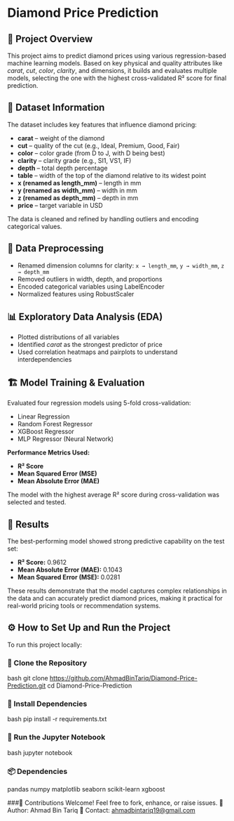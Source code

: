 # Diamond Price Prediction

## 📌 Project Overview
This project aims to predict diamond prices using various regression-based machine learning models. Based on key physical and quality attributes like *carat*, *cut*, *color*, *clarity*, and dimensions, it builds and evaluates multiple models, selecting the one with the highest cross-validated R² score for final prediction.

## 📂 Dataset Information
The dataset includes key features that influence diamond pricing:
- **carat** – weight of the diamond  
- **cut** – quality of the cut (e.g., Ideal, Premium, Good, Fair)  
- **color** – color grade (from D to J, with D being best)  
- **clarity** – clarity grade (e.g., SI1, VS1, IF)  
- **depth** – total depth percentage  
- **table** – width of the top of the diamond relative to its widest point  
- **x (renamed as length_mm)** – length in mm  
- **y (renamed as width_mm)** – width in mm  
- **z (renamed as depth_mm)** – depth in mm  
- **price** – target variable in USD  

The data is cleaned and refined by handling outliers and encoding categorical values.

## 🔄 Data Preprocessing
- Renamed dimension columns for clarity: `x → length_mm`, `y → width_mm`, `z → depth_mm`
- Removed outliers in width, depth, and proportions
- Encoded categorical variables using LabelEncoder
- Normalized features using RobustScaler

## 📊 Exploratory Data Analysis (EDA)
- Plotted distributions of all variables
- Identified *carat* as the strongest predictor of price
- Used correlation heatmaps and pairplots to understand interdependencies

## 🏗 Model Training & Evaluation
Evaluated four regression models using 5-fold cross-validation:
- Linear Regression  
- Random Forest Regressor  
- XGBoost Regressor  
- MLP Regressor (Neural Network)  

**Performance Metrics Used:**
- **R² Score**  
- **Mean Squared Error (MSE)**  
- **Mean Absolute Error (MAE)**  

The model with the highest average R² score during cross-validation was selected and tested.

## 🎯 Results
The best-performing model showed strong predictive capability on the test set:

- **R² Score:** 0.9612  
- **Mean Absolute Error (MAE):** 0.1043  
- **Mean Squared Error (MSE):** 0.0281  

These results demonstrate that the model captures complex relationships in the data and can accurately predict diamond prices, making it practical for real-world pricing tools or recommendation systems.

## ⚙️ How to Set Up and Run the Project
To run this project locally:

### ⿡ Clone the Repository
bash
git clone https://github.com/AhmadBinTariq/Diamond-Price-Prediction.git
cd Diamond-Price-Prediction


### ⿢ Install Dependencies
bash
pip install -r requirements.txt


### ⿣ Run the Jupyter Notebook
bash
jupyter notebook

### 📦 Dependencies
pandas
numpy
matplotlib
seaborn
scikit-learn
xgboost

###📢 Contributions Welcome! Feel free to fork, enhance, or raise issues.
👤 Author: Ahmad Bin Tariq
📧 Contact: ahmadbintariq19@gmail.com

